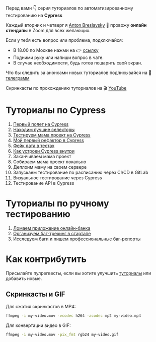 Перед вами 👇 серия туториалов по автоматизированному тестированию на **Cypress**

Каждый вторник и четверг я [Anton Breslavsky](https://t.me/breslavsky_anton) 🤙 провожу **онлайн стендапы** в Zoom для всех желающих.

Если у тебя есть вопрос или проблема, подключайся:
* В 18.00 по Москве нажми на 👉 [ссылку](https://us05web.zoom.us/j/6630696938?pwd=UktVaVkxL0puajd5T3ZicHZPY2FuUT09)
* Подними руку или напиши вопрос в чате.
* В случае необходимости, будь готов пошарить свой экран.

Что бы следить за анонсами новых туториалов подписывайся на 🔔 [телеграмм](https://t.me/epic_one_hour)

Скринкасты по прохождению туториалов на 🎬
[YouTube](https://www.youtube.com/channel/UCYYx1A6P0GNZqD3GQd5pSXA)

# Туториалы по Cypress

1. [Первый полет на Cypress](https://md.epic1h.com/cypress_test_flight)
1. [Находим лучшие селекторы](https://md.epic1h.com/best_selectors)
1. [Тестируем мама проект на Cypress](https://md.epic1h.com/test_mama_project)
1. [Мой первый рефактор в Cypress](https://md.epic1h.com/my_first_refactor)
1. [Фейк дата в тестах](https://md.epic1h.com/fake_data)
1. [Как устроен Cypress внутри](https://md.epic1h.com/deep_cypress)
1. Заканчиваем мама проект
1. Собираем мама проект локально
1. Деплоим маму на своем сервере
1. Запускаем тестирование по расписанию через CI/CD в GitLab
1. Визуальное тестирование через Cypress
1. Тестирование API в Cypress

# Туториалы по ручному тестированию

1. [Ломаем приложение онлайн-банка](https://md.epic1h.com/became_a_tester)
1. [Организуем баг-трекинг в стартапе](https://md.epic1h.com/bug_tracking)
1. [Исследуем баги и пишем профессиональные баг-репорты](https://md.epic1h.com/perfect_bug_reports)

# Как контрибутить

Присылайте пулрегвесты, если вы хотите улучшить [туториалы](tutorials) или добавить новые.

## Скринкасты и GIF

Для сжатия скринкастов в MP4:
```bash
ffmpeg -i my-video.mov -vcodec h264 -acodec mp2 my-video.mp4
```

Для конвертации видео в GIF:
```bash
ffmpeg -i my-video.mov -pix_fmt rgb24 my-video.gif
```